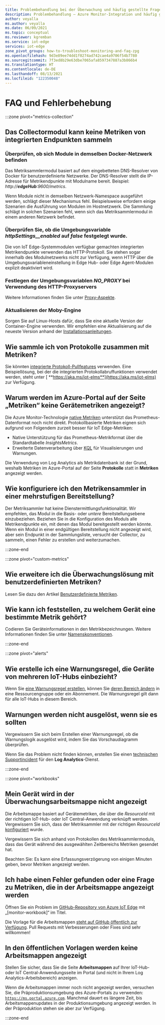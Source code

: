 ```yaml
---
title: Problembehandlung bei der Überwachung und häufig gestellte Fragen – Azure IoT Edge
description: Problembehandlung – Azure Monitor-Integration und häufig gestellte Fragen
author: veyalla
ms.author: veyalla
ms.date: 06/09/2021
ms.topic: conceptual
ms.reviewer: kgremban
ms.service: iot-edge
services: iot-edge
zone_pivot_groups: how-to-troubleshoot-monitoring-and-faq-zpg
ms.openlocfilehash: 9d3e89ee74dd1f0274ad742cae4a9706f54b7780
ms.sourcegitcommit: 7f3ed8b29e63dbe7065afa8597347887a3b866b4
ms.translationtype: HT
ms.contentlocale: de-DE
ms.lasthandoff: 08/13/2021
ms.locfileid: "122350048"
---
```

# <a name="faq-and-troubleshooting"></a>FAQ und Fehlerbehebung

:::zone pivot="metrics-collection"

## <a name="collector-module-is-unable-to-collect-metrics-from-built-in-endpoints"></a>Das Collectormodul kann keine Metriken von integrierten Endpunkten sammeln

### <a name="check-if-modules-are-on-the-same-docker-network"></a>Überprüfen, ob sich Module in demselben Docker-Netzwerk befinden

Das Metriksammlermodul basiert auf dem eingebetteten DNS-Resolver von Docker für benutzerdefinierte Netzwerke. Der DNS-Resolver stellt die IP-Adresse für Metrikendpunkte mit Modulname bereit. Beispiel: *http://**edgeHub**:9600/metrics*.

Wenn Module nicht in demselben Netzwerk-Namespace ausgeführt werden, schlägt dieser Mechanismus fehl. Beispielsweise erfordern einige Szenarien die Ausführung von Modulen im Hostnetzwerk. Die Sammlung schlägt in solchen Szenarien fehl, wenn sich das Metriksammlermodul in einem anderen Netzwerk befindet.

### <a name="verify-that-httpsettings__enabled-environment-variable-isnt-set-to-false"></a>Überprüfen Sie, ob die Umgebungsvariable *httpSettings__enabled* auf *false* festgelegt wurde.

Die von IoT Edge-Systemmodulen verfügbar gemachten integrierten Metrikendpunkte verwenden das HTTP-Protokoll. Sie stehen sogar innerhalb des Modulnetzwerks nicht zur Verfügung, wenn HTTP über die Umgebungsvariableneinstellung in Edge Hub- oder Edge Agent-Modulen explizit deaktiviert wird.

### <a name="set-no_proxy-environment-variable-if-using-http-proxy-server"></a>Festlegen der Umgebungsvariablen *NO_PROXY* bei Verwendung des HTTP-Proxyservers

Weitere Informationen finden Sie unter [Proxy-Aspekte](how-to-collect-and-transport-metrics.md#proxy-considerations).

### <a name="update-moby-engine"></a>Aktualisieren der Moby-Engine

Sorgen Sie auf Linux-Hosts dafür, dass Sie eine aktuelle Version der Container-Engine verwenden. Wir empfehlen eine Aktualisierung auf die neueste Version anhand der [Installationsanleitungen](how-to-install-iot-edge.md#install-a-container-engine).

## <a name="how-do-i-collect-logs-along-with-metrics"></a>Wie sammle ich von Protokolle zusammen mit Metriken?

Sie könnten [integrierte Protokoll-Pullfeatures](how-to-retrieve-iot-edge-logs.md) verwenden. Eine Beispiellösung, bei der die integrierten Protokollabruffunktionen verwendet werden, steht unter [ **https://aka.ms/iot-elms**](https://aka.ms/iot-elms) zur Verfügung.

## <a name="why-cant-i-see-device-metrics-in-the-metrics-page-in-azure-portal"></a>Warum werden im Azure-Portal auf der Seite „Metriken“ keine Gerätemetriken angezeigt?

Die Azure Monitor-Technologie [native Metriken](../azure-monitor/essentials/data-platform-metrics.md) unterstützt das Prometheus-Datenformat noch nicht direkt. Protokollbasierte Metriken eignen sich aufgrund von Folgendem zurzeit besser für IoT Edge-Metriken:

* Native Unterstützung für das Prometheus-Metrikformat über die Standardtabelle *InsightsMetrics*.
* Erweiterte Datenverarbeitung über [KQL](/azure/data-explorer/kusto/query/) für Visualisierungen und Warnungen.

Die Verwendung von Log Analytics als Metrikdatenbank ist der Grund, weshalb Metriken im Azure-Portal auf der Seite **Protokolle** statt in **Metriken** angezeigt werden.

## <a name="how-do-i-configure-metrics-collector-in-a-layered-deployment"></a>Wie konfiguriere ich den Metrikensammler in einer mehrstufigen Bereitstellung?

Der Metriksammler hat keine Dienstermittlungsfunktionalität. Wir empfehlen, das Modul in die Basis- oder *untere* Bereitstellungsebene einzubeziehen. Beziehen Sie in die Konfiguration des Moduls alle Metrikendpunkte ein, mit denen das Modul bereitgestellt werden könnte. Wenn ein Modul in einer endgültigen Bereitstellung nicht angezeigt wird, aber sein Endpunkt in der Sammlungsliste, versucht der Collector, zu sammeln, einen Fehler zu erstellen und weiterzumachen.

:::zone-end

:::zone pivot="custom-metrics"

## <a name="how-do-i-augment-the-monitoring-solution-with-custom-metrics"></a>Wie erweitere ich die Überwachungslösung mit benutzerdefinierten Metriken?

Lesen Sie dazu den Artikel [Benutzerdefinierte Metriken](how-to-add-custom-metrics.md).

## <a name="how-can-i-tell-which-device-a-particular-metric-belongs-to"></a>Wie kann ich feststellen, zu welchem Gerät eine bestimmte Metrik gehört?

Codieren Sie Geräteinformationen in den Metrikbezeichnungen. Weitere Informationen finden Sie unter [Namenskonventionen](how-to-add-custom-metrics.md#naming-conventions).

:::zone-end

:::zone pivot="alerts"

## <a name="how-do-i-create-a-alert-rule-that-spans-devices-from-multiple-iot-hubs"></a>Wie erstelle ich eine Warnungsregel, die Geräte von mehreren IoT-Hubs einbezieht?

Wenn Sie [eine Warnungsregel erstellen](how-to-create-alerts.md#create-an-alert-rule), können Sie [deren Bereich ändern](how-to-create-alerts.md#select-alert-rule-scope) in eine Ressourcengruppe oder ein Abonnement. Die Warnungsregel gilt dann für alle IoT-Hubs in diesem Bereich.

## <a name="alerts-arent-firing-when-they-should"></a>Warnungen werden nicht ausgelöst, wenn sie es sollten

Vergewissern Sie sich beim Erstellen einer Warnungsregel, ob die Warnungslogik ausgelöst wird, indem Sie das Vorschaudiagramm überprüfen.

Wenn Sie das Problem nicht finden können, erstellen Sie einen [technischen Supportincident](https://azure.microsoft.com/support/create-ticket/) für den **Log Analytics**-Dienst.

:::zone-end

:::zone pivot="workbooks"

## <a name="my-device-isnt-showing-up-in-the-monitoring-workbook"></a>Mein Gerät wird in der Überwachungsarbeitsmappe nicht angezeigt

Die Arbeitsmappe basiert auf Gerätemetriken, die über die *ResourceId* mit der richtigen IoT-Hub- oder IoT Central-Anwendung verknüpft werden. Vergewissern Sie sich, dass der Metriksammler mit der richtigen *ResourceId* [konfiguriert](how-to-collect-and-transport-metrics.md#metrics-collector-configuration) wurde.

Vergewissern Sie sich anhand von Protokollen des Metriksammlermoduls, dass das Gerät während des ausgewählten Zeitbereichs Metriken gesendet hat.

Beachten Sie: Es kann eine Erfassungsverzögerung von einigen Minuten geben, bevor Metriken angezeigt werden.

## <a name="i-found-a-bug-or-have-a-question-about-metrics-being-shown-in-the-workbook"></a>Ich habe einen Fehler gefunden oder eine Frage zu Metriken, die in der Arbeitsmappe angezeigt werden

Öffnen Sie ein Problem im [GitHub-Repository von Azure IoT Edge](https://github.com/azure/iotedge/issues) mit „[monitor-workbook]“ im Titel.

Die Vorlage für die Arbeitsmappen [steht auf GitHub öffentlich zur Verfügung](https://github.com/microsoft/Application-Insights-Workbooks/tree/master/Workbooks/IoTHub). Pull Requests mit Verbesserungen oder Fixes sind sehr willkommen!

## <a name="i-cannot-see-the-workbooks-in-the-public-templates"></a>In den öffentlichen Vorlagen werden keine Arbeitsmappen angezeigt

Stellen Sie sicher, dass Sie die Seite **Arbeitsmappen** auf Ihrer IoT-Hub- oder IoT Central-Anwendungsseite im Portal (und nicht in Ihrem Log Analytics-Arbeitsbereich) anzeigen.

Wenn die Arbeitsmappen immer noch nicht angezeigt werden, versuchen Sie, die Präproduktionsumgebung des Azure-Portals zu verwenden: [`https://ms.portal.azure.com`](https://ms.portal.azure.com). Manchmal dauert es längere Zeit, bis Arbeitsmappenupdates in der Produktionsumgebung angezeigt werden. In der Präproduktion stehen sie aber zur Verfügung.

:::zone-end
